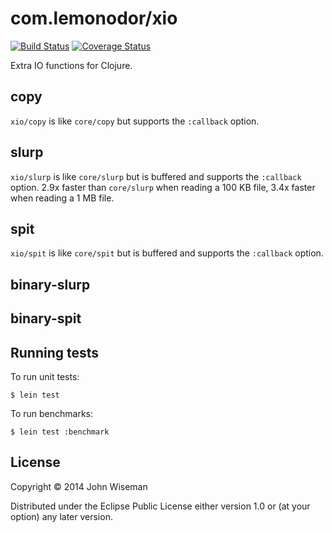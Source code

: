 # com.lemonodor/xio

[![Build Status](https://travis-ci.org/wiseman/clj-xio.png?branch=master)](https://travis-ci.org/wiseman/clj-xio) [![Coverage Status](https://coveralls.io/repos/wiseman/clj-xio/badge.png?branch=master)](https://coveralls.io/r/wiseman/clj-xio?branch=master)

Extra IO functions for Clojure.


## copy

`xio/copy` is like `core/copy` but supports the `:callback` option.


## slurp

`xio/slurp` is like `core/slurp` but is buffered and supports the
`:callback` option.  2.9x faster than `core/slurp` when reading a 100
KB file, 3.4x faster when reading a 1 MB file.

## spit

`xio/spit` is like `core/spit` but is buffered and supports the
`:callback` option.


## binary-slurp

## binary-spit

## Running tests

To run unit tests:

```
$ lein test
```

To run benchmarks:

```
$ lein test :benchmark
```

## License

Copyright © 2014 John Wiseman

Distributed under the Eclipse Public License either version 1.0 or (at
your option) any later version.

